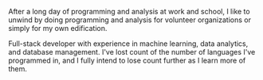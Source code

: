 After a long day of programming and analysis at work and school, I like to unwind by doing programming and analysis for volunteer organizations or simply for my own edification. 

Full-stack developer with experience in machine learning, data analytics, and database management. I've lost count of the number of languages I've programmed in, and I fully intend to lose count further as I learn more of them.
